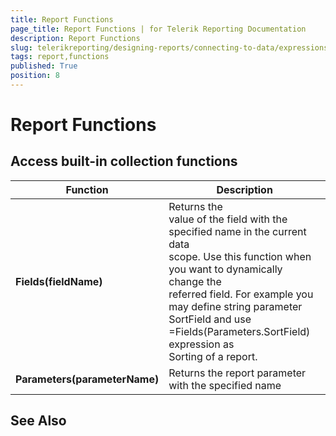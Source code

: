 ```yaml
---
title: Report Functions
page_title: Report Functions | for Telerik Reporting Documentation
description: Report Functions
slug: telerikreporting/designing-reports/connecting-to-data/expressions/expressions-reference/functions/report-functions
tags: report,functions
published: True
position: 8
---
```


# Report Functions



## Access built-in collection functions


| Function | Description |
| ------ | ------ |
| __Fields(fieldName)__ |Returns the<br/>					value of the field with the specified name in the current data<br/>					scope. Use this function when you want to dynamically change the<br/>					referred field. For example you may define string parameter<br/>					SortField and use =Fields(Parameters.SortField) expression as<br/>					Sorting of a report.|
| __Parameters(parameterName)__ |Returns the report parameter with the specified name|




## See Also

